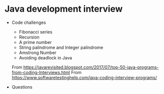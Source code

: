 # Java development interview

- Code challenges
	- Fibonacci series
	- Recursion
	- A prime number
	- String palindrome and Integer palindrome
	- Amstrong Number
	- Avoiding deadlock in Java
	
	From https://javarevisited.blogspot.com/2017/07/top-50-java-programs-from-coding-Interviews.html
	From https://www.softwaretestinghelp.com/java-coding-interview-programs/

- Questions
